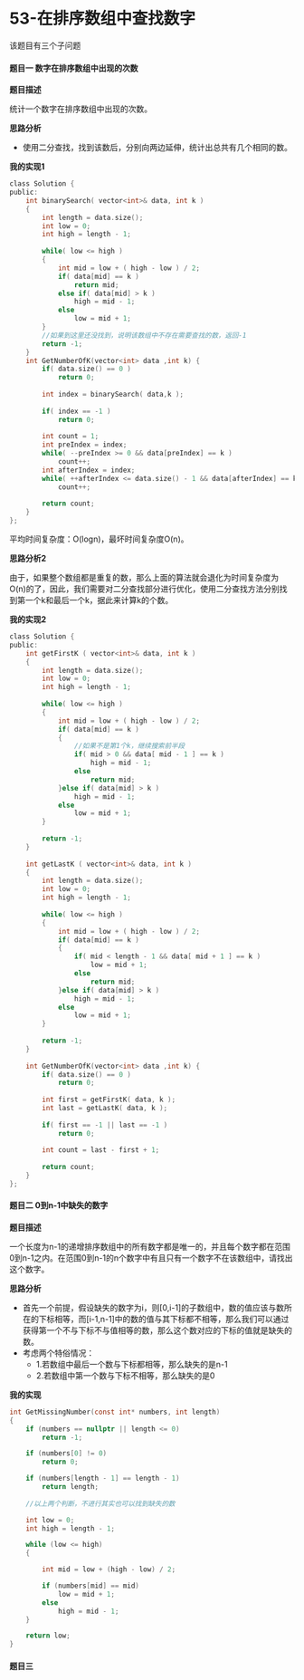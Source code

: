 # 53-在排序数组中查找数字

该题目有三个子问题

#### 题目一 数字在排序数组中出现的次数 

**题目描述**

统计一个数字在排序数组中出现的次数。

**思路分析**

-	使用二分查找，找到该数后，分别向两边延伸，统计出总共有几个相同的数。

**我的实现1**

```c
class Solution {
public:
    int binarySearch( vector<int>& data, int k )
    {
        int length = data.size();
        int low = 0;
        int high = length - 1;
        
        while( low <= high )
        {
            int mid = low + ( high - low ) / 2;
            if( data[mid] == k )
                return mid;
            else if( data[mid] > k )
                high = mid - 1;
            else 
                low = mid + 1;
        }
        //如果到这里还没找到，说明该数组中不存在需要查找的数，返回-1
        return -1;
    }
    int GetNumberOfK(vector<int> data ,int k) {
        if( data.size() == 0 )
            return 0;
        
        int index = binarySearch( data,k );
        
        if( index == -1 )
            return 0;
        
        int count = 1;
        int preIndex = index;
        while( --preIndex >= 0 && data[preIndex] == k )
            count++;
        int afterIndex = index;
        while( ++afterIndex <= data.size() - 1 && data[afterIndex] == k )
            count++;
        
        return count;
    }
};
```

平均时间复杂度：O(logn)，最坏时间复杂度O(n)。

**思路分析2**

由于，如果整个数组都是重复的数，那么上面的算法就会退化为时间复杂度为O(n)的了，因此，我们需要对二分查找部分进行优化，使用二分查找方法分别找到第一个k和最后一个k，据此来计算k的个数。

**我的实现2**

```c
class Solution {
public:
    int getFirstK ( vector<int>& data, int k )
    {
        int length = data.size();
        int low = 0;
        int high = length - 1;
        
        while( low <= high )
        {
            int mid = low + ( high - low ) / 2;
            if( data[mid] == k )
            {
                //如果不是第1个k，继续搜索前半段
                if( mid > 0 && data[ mid - 1 ] == k )
                    high = mid - 1;
                else
                    return mid;
            }else if( data[mid] > k )
                high = mid - 1;
            else
                low = mid + 1;
        }
        
        return -1;
    }
    
    int getLastK ( vector<int>& data, int k )
    {
        int length = data.size();
        int low = 0;
        int high = length - 1;
        
        while( low <= high )
        {
            int mid = low + ( high - low ) / 2;
            if( data[mid] == k )
            {
                if( mid < length - 1 && data[ mid + 1 ] == k )
                    low = mid + 1;
                else
                    return mid;
            }else if( data[mid] > k )
                high = mid - 1;
            else 
                low = mid + 1;
        }
        
        return -1;
    }
    
    int GetNumberOfK(vector<int> data ,int k) {
        if( data.size() == 0 )
            return 0;
        
        int first = getFirstK( data, k );
        int last = getLastK( data, k );
        
        if( first == -1 || last == -1 )
            return 0;
        
        int count = last - first + 1;
        
        return count;
    }
};
```

#### 题目二 0到n-1中缺失的数字

**题目描述**

一个长度为n-1的递增排序数组中的所有数字都是唯一的，并且每个数字都在范围0到n-1之内。在范围0到n-1的n个数字中有且只有一个数字不在该数组中，请找出这个数字。

**思路分析**

-	首先一个前提，假设缺失的数字为i，则[0,i-1]的子数组中，数的值应该与数所在的下标相等，而[i-1,n-1]中的数的值与其下标都不相等，那么我们可以通过获得第一个不与下标不与值相等的数，那么这个数对应的下标的值就是缺失的数。
-	考虑两个特俗情况：
	-	1.若数组中最后一个数与下标都相等，那么缺失的是n-1
	-	2.若数组中第一个数与下标不相等，那么缺失的是0

**我的实现**

```c
int GetMissingNumber(const int* numbers, int length)
{
	if (numbers == nullptr || length <= 0)
		return -1;

	if (numbers[0] != 0)
		return 0;

	if (numbers[length - 1] == length - 1)
		return length;
	
	//以上两个判断，不进行其实也可以找到缺失的数

	int low = 0;
	int high = length - 1;

	while (low <= high)
	{

		int mid = low + (high - low) / 2;

		if (numbers[mid] == mid)
			low = mid + 1;
		else
			high = mid - 1;
	}

	return low;
}
```	




#### 题目三